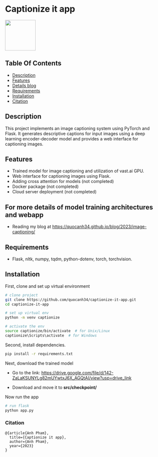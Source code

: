 <div align="left">
    <h1>Captionize it app</h1>
    <img src="https://github.com/quocanh34/captionize-it-app/blob/master/github_video.gif" width="100" height="100" />
</div>

## Table Of Contents
-  [Description](#description)
-  [Features](#features)
-  [Details blog](#for-more-details-of-model-training-architectures-and-webapp)
-  [Requirements](#requirements)
-  [Installation](#installation)
-  [Citation](#citation)

## Description   
This project implements an image captioning system using PyTorch and Flask. It generates descriptive captions for input images using a deep learning encoder-decoder model and provides a web interface for captioning images.

## Features
- Trained model for image captioning and utilization of vast.ai GPU.
- Web interface for captioning images using Flask.
- Adding cross attention for models (not completed)
- Docker package (not completed)
- Cloud server deployment (not completed)

## For more details of model training architectures and webapp
- Reading my blog at https://quocanh34.github.io/blog/2023/image-captioning/

## Requirements
- Flask, nltk, numpy, tqdm, python-dotenv, torch, torchvision.

## Installation
First, clone and set up virtual environment

```bash
# clone project   
git clone https://github.com/quocanh34/captionize-it-app.git
cd captionize-it-app

# set up virtual env   
python -m venv captionize

# activate the env
source captionize/bin/activate  # for Unix/Linux
captionize\Scripts\activate  # for Windows
```   
Second, install dependencies.   

```bash
pip install -r requirements.txt
```  
Next, download the trained model

- Go to the link: https://drive.google.com/file/d/142-ZaLaKSUNYLg82mUYwtxJ6X_AGQtAI/view?usp=drive_link

- Download and move it to **src/checkpoint/**

Now run the app
```bash
# run flask 
python app.py
```   

### Citation   
```
@{article{Anh Pham},
  title={Captionize it app},
  author={Anh Pham},
  year={2023}
}
```   

